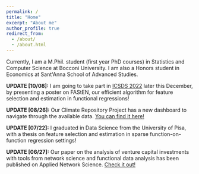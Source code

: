 ```yaml
---
permalink: /
title: "Home"
excerpt: "About me"
author_profile: true
redirect_from: 
  - /about/
  - /about.html
---
```


Currently, I am a M.Phil. student (first year PhD courses) in Statistics and Computer Science at Bocconi University. I am also a Honors student in Economics at Sant'Anna School of Advanced Studies.

**UPDATE [10/08]:** I am going to take part in [ICSDS 2022](https://sites.google.com/view/icsds2022/home?authuser=0) later this December, by presenting a poster on FAStEN, our efficient algorithm for feature selection and estimation in functional regressions!

**UPDATE [08/26]:** Our Climate Repository Project has a new dashboard to navigate through the available data. [You can find it here!](https://climaterepo.streamlitapp.com/)

**UPDATE [07/22]:** I graduated in Data Science from the University of Pisa, with a thesis on feature selection and estimation in sparse function-on-function regression settings!

**UPDATE [06/27]:** Our paper on the analysis of venture capital investments with tools from network science and functional data analysis has been published on Applied Network Science. [Check it out!](https://doi.org/10.1007/s41109-022-00482-y)
